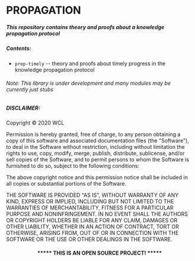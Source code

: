 # PROPAGATION

##### This repository contains theory and proofs about a knowledge propagation protocol 


##### Contents:

* `prop-timely` -- theory and proofs about timely progress in the knowledge propagation protocol

###### Note: This library is under development and many modules may be currently just stubs

##### DISCLAIMER: 

Copyright &copy; 2020 WCL

Permission is hereby granted, free of charge, to any person obtaining a copy
of this software and associated documentation files (the "Software"), to deal
in the Software without restriction, including without limitation the rights
to use, copy, modify, merge, publish, distribute, sublicense, and/or sell
copies of the Software, and to permit persons to whom the Software is
furnished to do so, subject to the following conditions:

The above copyright notice and this permission notice shall be included in all
copies or substantial portions of the Software.

THE SOFTWARE IS PROVIDED "AS IS", WITHOUT WARRANTY OF ANY KIND, EXPRESS OR
IMPLIED, INCLUDING BUT NOT LIMITED TO THE WARRANTIES OF MERCHANTABILITY,
FITNESS FOR A PARTICULAR PURPOSE AND NONINFRINGEMENT. IN NO EVENT SHALL THE
AUTHORS OR COPYRIGHT HOLDERS BE LIABLE FOR ANY CLAIM, DAMAGES OR OTHER
LIABILITY, WHETHER IN AN ACTION OF CONTRACT, TORT OR OTHERWISE, ARISING FROM,
OUT OF OR IN CONNECTION WITH THE SOFTWARE OR THE USE OR OTHER DEALINGS IN THE
SOFTWARE.
#### <p align="middle">***** THIS IS AN OPEN SOURCE PROJECT! *****</p>

